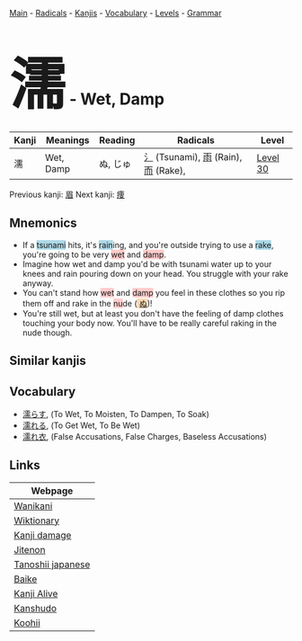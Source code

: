 <style> bigfont {font-size: 100px}</style>
[Main](../README.md) -
[Radicals](../radicals.md) -
[Kanjis](../kanjis.md) -
[Vocabulary](../vocabulary.md) -
[Levels](../levels.md) -
[Grammar](../grammar.md)
# <bigfont> 濡</bigfont> - Wet, Damp 

| Kanji | Meanings | Reading | Radicals | Level |
| --- | --- | --- | --- | --- |
| 濡 | Wet, Damp | ぬ, じゅ | [氵](../radicals/氵.md) (Tsunami), [雨](../radicals/雨.md) (Rain), [而](../radicals/而.md) (Rake),  | [Level 30](../levels/wk_level30.md) |

Previous kanji: [眉](眉.md) Next kanji: [痩](痩.md) 

## Mnemonics
 * If a <span style="background-color:#ADD8E6"> tsunami</span> hits, it's <span style="background-color:#ADD8E6"> rain</span>ing, and you're outside trying to use a <span style="background-color:#ADD8E6"> rake</span>, you're going to be very <span style="background-color:#ffcccb"> wet</span> and <span style="background-color:#ffcccb"> damp</span>.
* Imagine how wet and damp you'd be with tsunami water up to your knees and rain pouring down on your head. You struggle with your rake anyway.
* You can't stand how <span style="background-color:#ffcccb"> wet</span> and <span style="background-color:#ffcccb"> damp</span> you feel in these clothes so you rip them off and rake in the <span style="background-color:#ffcccb"> nu</span>de (<span style="background-color:#fed8b1"> [ぬ](https://jisho.org/search/ぬ)</span>)!
* You're still wet, but at least you don't have the feeling of damp clothes touching your body now. You'll have to be really careful raking in the nude though.


## Similar kanjis
 


## Vocabulary
 * [濡らす](../vocabulary/濡.md), (To Wet, To Moisten, To Dampen, To Soak)
* [濡れる](../vocabulary/濡.md), (To Get Wet, To Be Wet)
* [濡れ衣](../vocabulary/濡.md), (False Accusations, False Charges, Baseless Accusations)



## Links 

| Webpage |
| --- |
| [Wanikani          ](https://www.wanikani.com/kanji/濡) |
| [Wiktionary        ](https://en.wiktionary.org/wiki/濡) |
| [Kanji damage      ](http://www.kanjidamage.com/kanji/search?utf8=✓&q=濡) |
| [Jitenon           ](https://jitenon.com/kanji/濡) |
| [Tanoshii japanese ](https://www.tanoshiijapanese.com/dictionary/kanji.cfm?k=濡) |
| [Baike             ](https://baike.baidu.com/item/濡) |
| [Kanji Alive       ](https://app.kanjialive.com/濡) |
| [Kanshudo          ](https://www.kanshudo.com/searchmn?q=濡) |
| [Koohii            ](https://kanji.koohii.com/study/kanji/濡) |
